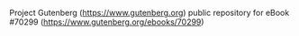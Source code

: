 Project Gutenberg (https://www.gutenberg.org) public repository for
eBook #70299 (https://www.gutenberg.org/ebooks/70299)
